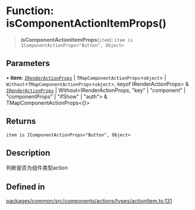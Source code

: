 # Function: isComponentActionItemProps()

> **isComponentActionItemProps**(`item`): `item is IComponentActionProps<"Button", Object>`

## Parameters

• **item**: [`IRenderActionProps`](../interfaces/IRenderActionProps.md) \| `TMapComponentActionProps`\<`object`\> \| `Without`\<`TMapComponentActionProps`\<`object`\>, keyof IRenderActionProps\> & [`IRenderActionProps`](../interfaces/IRenderActionProps.md) \| Without\<IRenderActionProps, "key" \| "component" \| "componentProps" \| "ifShow" \| "auth"\> & TMapComponentActionProps\<\{\}\>

## Returns

`item is IComponentActionProps<"Button", Object>`

## Description

判断是否为组件类型action

## Defined in

[packages/common/src/components/actions/types/actionItem.ts:131](https://github.com/XiaoPiHong/xph-crud/blob/1453d1f4b2490c13545a9d7404efaaabc2a2fd0f/packages/common/src/components/actions/types/actionItem.ts#L131)
